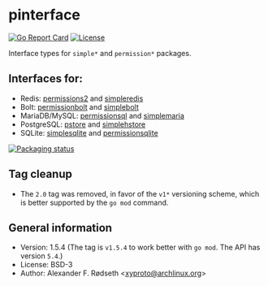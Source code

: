 # pinterface

[![Go Report Card](https://goreportcard.com/badge/github.com/xyproto/pinterface)](https://goreportcard.com/report/github.com/xyproto/pinterface) [![License](https://img.shields.io/badge/license-BSD-green.svg?style=flat)](https://raw.githubusercontent.com/xyproto/pinterface/main/LICENSE)

Interface types for `simple*` and `permission*` packages.

Interfaces for:
---------------

* Redis: [permissions2](https://github.com/xyproto/permissions2) and [simpleredis](https://github.com/xyproto/simpleredis)
* Bolt: [permissionbolt](https://github.com/xyproto/permissionbolt) and [simplebolt](https://github.com/xyproto/simplebolt)
* MariaDB/MySQL: [permissionsql](https://github.com/xyproto/permissionsql) and [simplemaria](https://github.com/xyproto/simplemaria)
* PostgreSQL: [pstore](https://github.com/xyproto/pstore) and [simplehstore](https://github.com/xyproto/simplehstore)
* SQLite: [simplesqlite](https://github.com/terminar/simplesqlite) and [permissionsqlite](https://github.com/terminar/permissionsqlite)

[![Packaging status](https://repology.org/badge/vertical-allrepos/go:github-xyproto-pinterface.svg)](https://repology.org/project/go:github-xyproto-pinterface/versions)

Tag cleanup
-----------

* The `2.0` tag was removed, in favor of the `v1*` versioning scheme, which is better supported by the `go mod` command.

General information
-------------------

* Version: 1.5.4 (The tag is `v1.5.4` to work better with `go mod`. The API has version `5.4`.)
* License: BSD-3
* Author: Alexander F. Rødseth &lt;xyproto@archlinux.org&gt;
